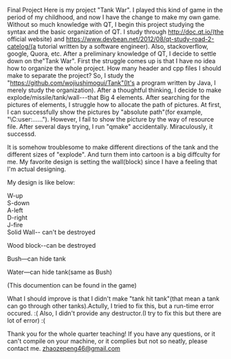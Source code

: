 Final Project
Here is my project "Tank War". I played this kind of game in the period of my childhood, and now I have the change to make my own game.
Without so much knowledge with QT, I begin this project studying the syntax and the basic organization of QT. I study through 
http://doc.qt.io/(the official website) and https://www.devbean.net/2012/08/qt-study-road-2-catelog/(a tutorial written by a software
engineer). Also, stackoverflow, google, Quora, etc. After a preliminary knowledge of QT, I decide to settle down on the"Tank War". First
the struggle comes up is that I have no idea how to organize the whole project. How many header and cpp files I should make to separate 
the project? So, I study the "https://github.com/wojiushimogui/Tank"(It's a program written by Java, I merely study the organization).
After a thoughtful thinking, I decide to make explode/missile/tank/wall---that Big 4 elements.
After searching for the pictures of elements, I struggle how to allocate the path of pictures. At first, I can successfully show the
pictures by "absolute path"(for example, "\C:user:......"). However, I fail to show the picture by the way of resource file. After several
days trying, I run "qmake" accidentally. Miraculously, it successd.

It is somehow troublesome to make different directions of the tank and the different sizes of "explode". And turn them into cartoon is a big
diffculty for me. My favorite design is setting the wall(block) since I have a feeling that I'm actual designing. 

My design is like below:

W-up                                          
S-down                                     
A-left                                           
D-right                                         
J-fire                        
Solid Wall-- can't be destroyed

Wood block--can be destroyed 

Bush—can hide tank 

Water—can hide tank(same as Bush) 

(This documention can be found in the game)

What I should improve is that I didn't make "tank hit tank"(that mean a tank can go through other tanks).Actully, I tried to fix this, but
a run-time error occured. :(
Also, I didn't provide any destructor.(I try to fix this but there are lot of error) :(

Thank you for the whole quarter teaching!
If you have any questions, or it can't compile on your machine, or it complies but not so neatly, please contact me. zhaozepeng46@gmail.com



